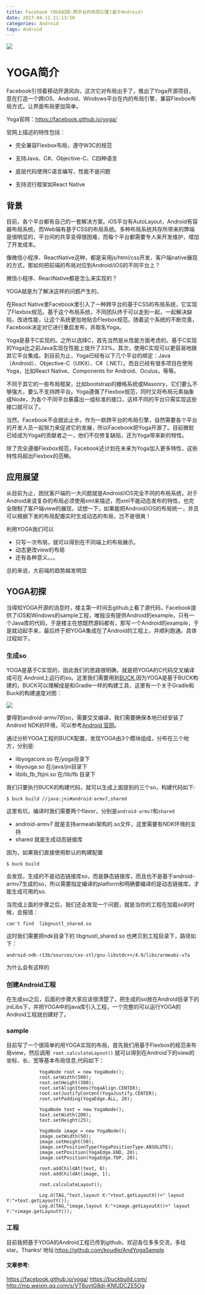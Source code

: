 ```yaml
---
title: Facebook YOGA初探:跨平台的布局引擎(基于Android)
date: 2017-04-11 21:13:50
categories: Android
tags: Android
---
```


![](http://upload-images.jianshu.io/upload_images/523749-1e53924c53cfec6b.jpg?imageMogr2/auto-orient/strip%7CimageView2/2/w/1240)

# YOGA简介
Facebook引领着移动开源风向，这次它对布局出手了，推出了Yoga开源项目，意在打造一个跨iOS、Android、Windows平台在内的布局引擎，兼容Flexbox布局方式，让界面布局更加简单。

Yoga官网：https://facebook.github.io/yoga/

官网上描述的特性包括：

* 完全兼容Flexbox布局，遵守W3C的规范

* 支持Java、C#、Objective-C、C四种语言

* 底层代码使用C语言编写，性能不是问题

* 支持流行框架如React Native

## 背景
目前，各个平台都有自己的一套解决方案。iOS平台有AutoLayout，Android有容器布局系统，而Web端有基于CSS的布局系统。多种布局系统共存所带来的弊端是很明显的，平台间的共享变得很困难，而每个平台都需要专人来开发维护，增加了开发成本。

像微信小程序、ReactNative这种，都是采用js/html/css开发，客户端native展现的方式，那如何把前端的布局对应到Android/iOS的不同平台上？

微信小程序、ReactNative都是怎么来实现的？

YOGA就是为了解决这样的问题产生的。

在React Native里Facebook里引入了一种跨平台的基于CSS的布局系统，它实现了Flexbox规范。基于这个布局系统，不同团队终于可以走到一起，一起解决缺陷，改进性能，让这个系统更加地贴合Flexbox规范。随着这个系统的不断完善，Facebook决定对它进行重启发布，并取名Yoga。

Yoga是基于C实现的。之所以选择C，首先当然是从性能方面考虑的。基于C实现的Yoga比之前Java实现在性能上提升了33%。其次，使用C实现可以更容易地跟其它平台集成。到目前为止，Yoga已经有以下几个平台的绑定：Java（Android）、Objective-C（UIKit）、C#（.NET）。而且已经有很多项目在使用Yoga，比如React Native、Components for Android、Oculus，等等。

不同于其它的一些布局框架，比如bootstrap的栅格系统或Masonry，它们要么不够强大，要么不支持跨平台。Yoga遵循了Flexbox规范，同时又将布局元素抽象成Node，为各个不同平台暴露出一组标准的接口，这样不同的平台只需实现这些接口就可以了。

当然，Facebook不会就此止步。作为一款跨平台的布局引擎，自然需要各个平台的开发人员一起努力来促进它的发展，所以Facebook把Yoga开源了。目前微软已经成为Yoga的贡献者之一，他们不仅修复缺陷，还为Yoga带来新的特性。

除了完全遵循Flexbox规范，Facebook还计划在未来为Yoga加入更多特性，这些特性将超出Flexbox的范畴。


## 应用展望

从目前为止，困扰客户端的一大问题就是Android/iOS完全不同的布局系统，对于Android来说复杂的布局必须使用xml来描述，而xml不能动态发布的特性，也完全限制了客户端view的展现，试想一下，如果能把Android/iOS的布局统一，并且可以根据下发的布局配置实时生成动态的布局，岂不是很爽！

利用YOGA我们可以
* 只写一次布局，就可以得到在不同端上的布局展示。
* 动态更改view的布局
* 还有各种意义。。。

总的来说，大前端的趋势越发明显

## YOGA初探

当得知YOGA开源的消息时，楼主第一时间去github上看了源代码，Facebook提供了iOS和Windows的sample工程，唯独没有提供Android的example，只有一个Java库的代码，于是楼主在想既然源码都有，那写一个Android的example，于是就动起手来，最后终于把YOGA集成在了Android的工程上，并顺利跑通。具体过程如下。

### 生成so
YOGA是基于C实现的，因此我们的思路很明确，就是把YOGA的C代码交叉编译成可在
Android上运行的so。这里我们需要用到[BUCK](https://buckbuild.com/),因为YOGA是基于BUCK构建的，BUCK可以理解成是和Gradle一样的构建工具，这里有一个关于Gradle和Buck的构建速度对图：

![](http://upload-images.jianshu.io/upload_images/523749-c5157f978bea0fe0.png?imageMogr2/auto-orient/strip%7CimageView2/2/w/1240)



要得到android-armv7的so，需要交叉编译，我们需要确保本地已经安装了Android NDK的环境，可以参考[Android 官网](https://developer.android.com/ndk/index.html)。

通过分析YOGA工程的BUCK配置，发现YOGA由3个模块组成，分布在三个地方，分别是:
* libyogacore.so 在/yoga目录下
* libyouga.so 在/java/jni目录下
* liblib_fb_fbjni.so 在/lib/fb 目录下

我们只要执行BUCK的构建代码，就可以生成上面提到的三个so，构建代码如下:
```
$ buck build //java:jni#android-armv7,shared
```

这里有坑，编译时我们需要两个flavor，分别是`android-armv7`和`shared`
* android-armv7 就是支持armeabi架构的.so文件，这里需要有NDK环境的支持
* shared 就是生成动态链接库

因为，如果我们直接使用默认的构建配置
```
$ buck build
```
会发现，生成的不是动态链接库so，而是静态链接库，而且也不是基于android-armv7生成的so，所以需要指定编译的platform和明确要编译的是动态链接库，才能生成可用的so.

当完成上面的步骤之后，我们还会发现一个问题，就是当你的工程在加载so的时候，会报错：
```
can't find  libgnustl_shared.so 
```
这时我们需要把ndk目录下的 libgnustl_shared.so 也拷贝到工程目录下，路径如下：
```
android-ndk-r13b/sources/cxx-stl/gnu-libstdc++/4.9/libs/armeabi-v7a
```

为什么会有这样的
### 创建Android工程
在生成so之后，后面的步骤大家应该很清楚了，把生成的so放在Android目录下的jniLibs下，并把YOGA中的java库引入工程，一个完整的可以运行YOGA的Android工程就创建好了。

### sample
目前写了一个很简单的用YOGA实现的布局，首先我们用基于Flexbox的规范来布局view，然后调用`` root.calculateLayout()`` 就可以得到在Android下的view的坐标、长、宽等基本布局信息,代码如下：

```
            YogaNode root = new YogaNode();
            root.setWidth(500);
            root.setHeight(300);
            root.setAlignItems(YogaAlign.CENTER);
            root.setJustifyContent(YogaJustify.CENTER);
            root.setPadding(YogaEdge.ALL, 20);

            YogaNode text = new YogaNode();
            text.setWidth(200);
            text.setHeight(25);

            YogaNode image = new YogaNode();
            image.setWidth(50);
            image.setHeight(50);
            image.setPositionType(YogaPositionType.ABSOLUTE);
            image.setPosition(YogaEdge.END, 20);
            image.setPosition(YogaEdge.TOP, 20);

            root.addChildAt(text, 0);
            root.addChildAt(image, 1);

            root.calculateLayout();

            Log.d(TAG,"text,layout X:"+text.getLayoutX()+" layout Y:"+text.getLayoutY());
            Log.d(TAG,"image,layout X:"+image.getLayoutX()+" layout Y:"+image.getLayoutY());
```

### 工程
目前我把基于YOGA的Android工程已传到github，欢迎各位多多交流，多给star。Thanks!
地址:https://github.com/koudle/AndYogaSample


#### 文章参考:
https://facebook.github.io/yoga/
https://buckbuild.com/
http://mp.weixin.qq.com/s/VT6uytG8di-KNfJDCZE5Og
